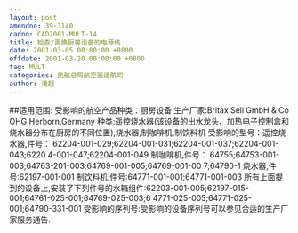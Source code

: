 ```yaml
---
layout: post
amendno: 39-3140
cadno: CAD2001-MULT-14
title: 检查/更换厨房设备的电源线
date: 2001-03-05 00:00:00 +0800
effdate: 2001-03-20 00:00:00 +0800
tag: MULT
categories: 民航总局航空器适航司
author: 潘超
---
```


##适用范围:
受影响的航空产品种类：厨房设备
生产厂家:Britax Sell GmbH & Co OHG,Herborn,Germany
种类:遥控烧水器(该设备的出水龙头、加热电子控制盒和烧水器分布在厨房的不同位置),烧水器,制咖啡机,制饮料机
受影响的型号：遥控烧水器,件号： 62204-001-029;62204-001-031;62204-001-037;62204-001-043;6220 4-001-047;62204-001-049
制咖啡机,件号： 64755;64753-001-003;64763-201-003;64769-001-005;64769-001-00 7;64790-1
烧水器,件号:62197-001-001
制饮料机,件号:64771-001-001;64771-001-003
所有上面提到的设备上,安装了下列件号的水箱组件:62203-001-005;62197-015-001;64761-025-001;64769-025-003;6 4771-025-005;64771-025-001;64790-331-001
受影响的序列号:受影响的设备序列号可以参见合适的生产厂家服务通告.

